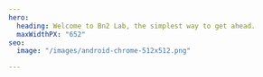 ```yaml
---
hero:
  heading: Welcome to Bn2 Lab, the simplest way to get ahead.
  maxWidthPX: "652"
seo:
  image: "/images/android-chrome-512x512.png"

---
```

